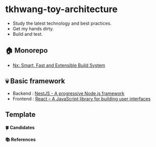 # tkhwang-toy-architecture

- Study the latest technology and best practices.
- Get my hands dirty.
- Build and test.

## 🏠 Monorepo

- [Nx: Smart, Fast and Extensible Build System](https://nx.dev/)

## 💀 Basic framework

- Backend : [NestJS - A progressive Node.js framework](https://nestjs.com/)
- Frontend : [React – A JavaScript library for building user interfaces](https://reactjs.org/)

## Template

#### 🍀 Candidates

#### 📚 References
